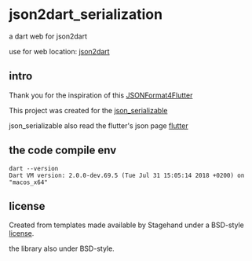 # json2dart_serialization

a dart web for json2dart

use for web location: [json2dart](https://mixiaodou.github.io/json2dart/index.html)

## intro

Thank you for the inspiration of this [JSONFormat4Flutter](https://github.com/debuggerx01/JSONFormat4Flutter)

This project was created for the [json_serializable](https://pub.dartlang.org/packages/json_serializable)

json_serializable also read the flutter's json page [flutter](https://flutter.io/json)

## the code compile env

```cli
dart --version
Dart VM version: 2.0.0-dev.69.5 (Tue Jul 31 15:05:14 2018 +0200) on "macos_x64"
```

## license

Created from templates made available by Stagehand under a BSD-style
[license](https://github.com/dart-lang/stagehand/blob/master/LICENSE).

the library also under BSD-style.

